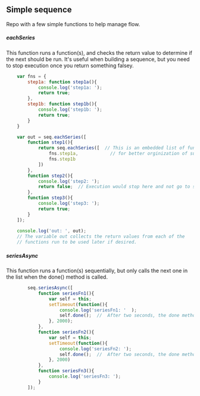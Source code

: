 ## Simple sequence

Repo with a few simple functions to help manage flow.

##### eachSeries
  This function runs a function(s), and checks the return value to determine if the next should be run.
  It's useful when building a sequence, but you need to stop execution once you return something falsey.
```javascript
	var fns = {
		step1a: function step1a(){
			console.log('step1a: ');
			return true;
		},
		step1b: function step1b(){
			console.log('step1b: ');
			return true;
		}
	}

	var out = seq.eachSeries([
		function step1(){
			return seq.eachSeries([  // This is an embedded list of functions 
				fns.step1a,            // for better orginization of subroutines
				fns.step1b
			])
		},
		function step2(){
			console.log('step2: ');
			return false;  // Execution would stop here and not go to step3
		},
		function step3(){
			console.log('step3: ');
			return true;
		}
	]);
	
	console.log('out: ', out);
	// The variable out collects the return values from each of the 
	// functions run to be used later if desired.
```

##### seriesAsync
  This function runs a function(s) sequentially, but only calls the next one in the list when the done() method is called.
  
```javascript
		seq.seriesAsync([
			function seriesFn1(){
				var self = this;
				setTimeout(function(){
					console.log('seriesFn1: '  );
					self.done();  //  After two seconds, the done method is called, advancing to seriesFn2()
				}, 2000);
			},
			function seriesFn2(){
				var self = this;
				setTimeout(function(){
					console.log('seriesFn2: ');
					self.done();  //  After two seconds, the done method is called, advancing to seriesFn3()
				}, 2000)
			},
			function seriesFn3(){
				console.log('seriesFn3: ');
			}	
		]);

```
